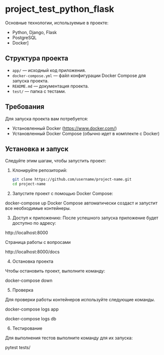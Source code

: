 # project_test_python_flask

Основные технологии, используемые в проекте:
- Python, Django, Flask
- PostgreSQL
- Docker]

## Структура проекта

- `app/` — исходный код приложения.
- `docker-compose.yml` — файл конфигурации Docker Compose для запуска проекта.
- `README.md` — документация проекта.
- `test/` — папка с тестами.

## Требования

Для запуска проекта вам потребуется:
- Установленный Docker (https://www.docker.com/)
- Установленный Docker Compose (обычно идет в комплекте с Docker)

## Установка и запуск

Следуйте этим шагам, чтобы запустить проект:

1. Клонируйте репозиторий:
   ```bash
   git clone https://github.com/username/project-name.git
   cd project-name
2. Запустите проект с помощью Docker Compose:

docker-compose up
Docker Compose автоматически создаст и запустит все необходимые контейнеры.

3. Доступ к приложению: 
После успешного запуска приложение будет доступно по адресу:

http://localhost:8000

Страница работы с вопросами 

http://localhost:8000/docs


4. Остановка проекта

Чтобы остановить проект, выполните команду:


docker-compose down

5. Проверка

Для проверки работы контейнеров используйте следующие команды.

docker-compose logs app

docker-compose logs db

6. Тестирование

Для выполнения тестов выполните команду для их запуска:

pytest tests/
